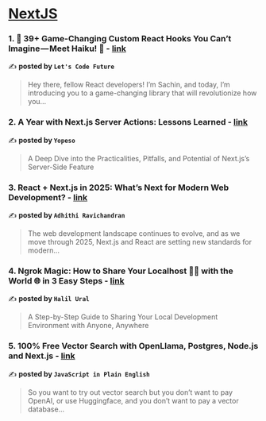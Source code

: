 
<h1><a href=https://medium.com/tag/nextjs/recommended target="_blank" rel="noopener noreferrer">NextJS</a></h1>
<h3>1. 🚀 39+ Game-Changing  Custom React Hooks You Can’t Imagine — Meet Haiku! 🎉 - <a href="https://medium.com/@letscodefuture/39-game-changing-custom-react-hooks-you-cant-imagine-meet-haiku-3a802f96260d" target="_blank" rel="noopener noreferrer">link</a></h3>

✍️ **posted by `Let's Code Future`**

<blockquote>Hey there, fellow React developers! I’m Sachin, and today, I’m introducing you to a game-changing library that will revolutionize how you…</blockquote>

<h3>2. A Year with Next.js Server Actions: Lessons Learned - <a href="https://medium.com/yopeso/a-year-with-next-js-server-actions-lessons-learned-93ef7b518c73" target="_blank" rel="noopener noreferrer">link</a></h3>

✍️ **posted by `Yopeso`**

<blockquote>A Deep Dive into the Practicalities, Pitfalls, and Potential of Next.js’s Server-Side Feature</blockquote>

<h3>3. React + Next.js in 2025: What’s Next for Modern Web Development? - <a href="https://medium.com/@adhithiravi/react-next-js-in-2025-whats-next-for-modern-web-development-53e8199fed3c" target="_blank" rel="noopener noreferrer">link</a></h3>

✍️ **posted by `Adhithi Ravichandran`**

<blockquote>The web development landscape continues to evolve, and as we move through 2025, Next.js and React are setting new standards for modern…</blockquote>

<h3>4. Ngrok Magic: How to Share Your Localhost 👨‍💻 with the World 🌐 in 3 Easy Steps - <a href="https://medium.com/@halilural5/ngrok-magic-how-to-share-your-localhost-with-the-world-in-3-easy-steps-c2221ccaf243" target="_blank" rel="noopener noreferrer">link</a></h3>

✍️ **posted by `Halil Ural`**

<blockquote>A Step-by-Step Guide to Sharing Your Local Development Environment with Anyone, Anywhere</blockquote>

<h3>5. 100% Free Vector Search with OpenLlama, Postgres, Node.js and Next.js - <a href="https://medium.com/javascript-in-plain-english/100-free-vector-search-with-openllama-postgres-nodejs-and-nextjs-e496856766f7" target="_blank" rel="noopener noreferrer">link</a></h3>

✍️ **posted by `JavaScript in Plain English`**

<blockquote>So you want to try out vector search but you don’t want to pay OpenAI, or use Huggingface, and you don’t want to pay a vector database…</blockquote>

